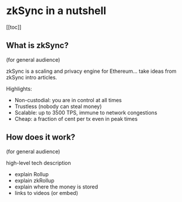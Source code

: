 # zkSync in a nutshell

[[toc]]

## What is zkSync?

(for general audience)

zkSync is a scaling and privacy engine for Ethereum... take ideas from zkSync intro articles.

Highlights:

- Non-custodial: you are in control at all times
- Trustless (nobody can steal money)
- Scalable: up to 3500 TPS, immune to network congestions
- Cheap: a fraction of cent per tx even in peak times

## How does it work?

(for general audience)

high-level tech description
- explain Rollup
- explain zkRollup
- explain where the money is stored
- links to videos (or embed)
